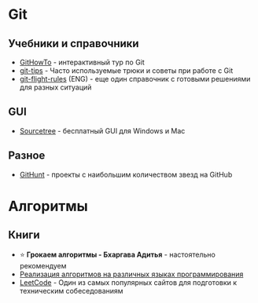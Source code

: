# Git

## Учебники и справочники

- [GitHowTo](https://githowto.com/ru) - интерактивный тур по Git
- [git-tips](https://github.com/Imangazaliev/git-tips) - Часто используемые трюки и советы при работе с Git
- [git-flight-rules](https://github.com/k88hudson/git-flight-rules) (ENG) - еще один справочник с готовыми решениями для разных ситуаций

## GUI

- [Sourcetree](https://www.sourcetreeapp.com) - бесплатный GUI для Windows и Mac

## Разное

- [GitHunt](https://kamranahmed.info/githunt) - проекты с наибольшим количеством звезд на GitHub

# Алгоритмы

## Книги
- ⭐ **Грокаем алгоритмы - Бхаргава Адитья** - настоятельно рекомендуем
- [Реализация алгоритмов на различных языках программирования](https://github.com/TheAlgorithms)
- [LeetCode](leetcode.com) - Один из самых популярных сайтов для подготовки к техническим собеседованиям

